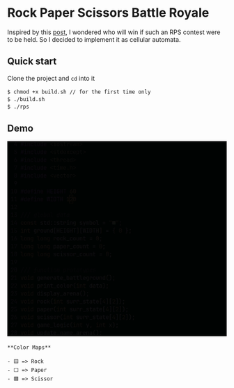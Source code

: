 # Rock Paper Scissors Battle Royale

Inspired by this [post](https://twitter.com/juanbuis/status/1600155605112496129), I wondered who will win if such an RPS contest were to be held. So I decided to implement it as cellular automata.

## Quick start

Clone the project and `cd` into it

```bash
$ chmod +x build.sh // for the first time only
$ ./build.sh
$ ./rps
```

## Demo

![rps-demo](./media/rps-1.gif)

    **Color Maps**

    - 🟨 => Rock
    - ⬜ => Paper
    - 🟥 => Scissor

